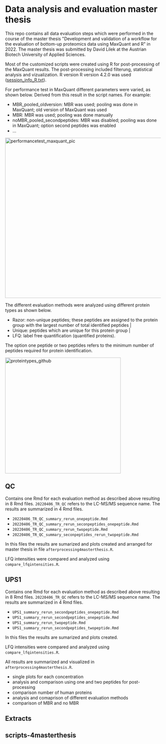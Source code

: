 # Data analysis and evaluation master thesis

This repo contains all data evaluation steps which were performed in the course of the master thesis "Development and validation of a workflow for the evaluation of bottom-up
proteomics data using MaxQuant and R" in 2022. The master thesis was submitted by David Lilek at the Austrian Biotech University of Applied Sciences.

Most of the customized scripts were created using R for post-processing of the MaxQuant results. The post-processing included filterung, statistical analysis and vizualization.
R version R version 4.2.0 was used ([session_info_R.txt](https://github.com/davidlilek/evaluation_masterthesis/files/9149696/session_info_R.txt)).

For performance test in MaxQuant different parameters were varied, as shown below. Derived from this result in the script names. For example:

* MBR_pooled_oldversion: MBR was used; pooling was done in MaxQuant; old version of MaxQuant was used
* MBR: MBR was used; pooling was done manually
* noMBR_pooled_secondpeptides: MBR was disabled; pooling was done in MaxQuant; option second peptides was enabled
* ...

<img width="517" alt="performancetest_maxquant_pic" src="https://user-images.githubusercontent.com/60740660/179982995-e85ee211-f597-4a03-9692-1d3d102398fa.png">

The different evaluation methods were analyzed using different protein types as shown below. 

* Razor: non-unique peptides; these peptides are assigned to the protein group with the largest number of total identified peptides |
* Unique: peptides which are unique for this protein group | 
* LFQ: label free quantification (quantified proteins). 

The option one peptide or two peptides refers to the minimum number of peptides required for protein identification.

<img width="374" alt="proteintypes_github" src="https://user-images.githubusercontent.com/60740660/180036892-1f627191-42c4-4117-9e3d-fd464d4f8538.png">

## QC

Contains one Rmd for each evaluation method as described above resulting in 8 Rmd files. `20220406_TR_QC` refers to the LC-MS/MS sequence name.
The results are summarized in 4 Rmd files.

* `20220406_TR_QC_summary_rerun_onepeptide.Rmd`
* `20220406_TR_QC_summary_rerun_seconpeptides_onepeptide.Rmd`
* `20220406_TR_QC_summary_rerun_twopeptide.Rmd`
* `20220406_TR_QC_summary_seconpeptides_rerun_twopeptide.Rmd`

In this files the results are sumarized and plots created and arranged for master thesis in file `afterprocessing4masterthesis.R`.

LFQ intensities were compared and analyzed using `compare_lfqintensities.R`.

## UPS1

Contains one Rmd for each evaluation method as described above resulting in 8 Rmd files. `20220406_TR_QC` refers to the LC-MS/MS sequence name.
The results are summarized in 4 Rmd files.

* `UPS1_summary_rerun_secondpeptides_onepeptide.Rmd`
* `UPS1_summary_rerun_secondpeptides_onepeptide.Rmd`
* `UPS1_summary_rerun_twopeptide.Rmd`
* `UPS1_summary_rerun_secondpeptides_twopeptide.Rmd`

In this files the results are sumarized and plots created.

LFQ intensities were compared and analyzed using `compare_lfqintensities.R`.

All results are summarized and visualized in `afterprocessing4masterthesis.R`. 

* single plots for each concentration
* analysis and comparison using one and two peptides for post-processing
* comparison number of human proteins
* analysis and comaprison of different evaluation methods
* comparison of MBR and no MBR

## Extracts

## scripts-4masterthesis




